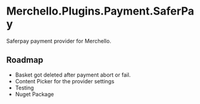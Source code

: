 # Merchello.Plugins.Payment.SaferPay

Saferpay payment provider for Merchello.

## Roadmap
- Basket got deleted after payment abort or fail.
- Content Picker for the provider settings
- Testing
- Nuget Package


